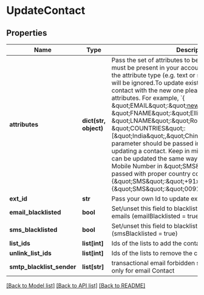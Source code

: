# UpdateContact

## Properties
Name | Type | Description | Notes
------------ | ------------- | ------------- | -------------
**attributes** | **dict(str, object)** | Pass the set of attributes to be updated. These attributes must be present in your account. Values that don&#39;t match the attribute type (e.g. text or string in a date attribute) will be ignored.To update existing email address of a contact with the new one please pass EMAIL in attributes. For example, &#x60;{ \&quot;EMAIL\&quot;:\&quot;newemail@domain.com\&quot;, \&quot;FNAME\&quot;:\&quot;Ellie\&quot;, \&quot;LNAME\&quot;:\&quot;Roger\&quot;, \&quot;COUNTRIES\&quot;:[\&quot;India\&quot;,\&quot;China\&quot;]}&#x60;. The attribute&#39;s parameter should be passed in capital letter while updating a contact. Keep in mind transactional attributes can be updated the same way as normal attributes. Mobile Number in \&quot;SMS\&quot; field should be passed with proper country code. For example {\&quot;SMS\&quot;:\&quot;+91xxxxxxxxxx\&quot;} or {\&quot;SMS\&quot;:\&quot;0091xxxxxxxxxx\&quot;} | [optional] 
**ext_id** | **str** | Pass your own Id to update ext_id of a contact. | [optional] 
**email_blacklisted** | **bool** | Set/unset this field to blacklist/allow the contact for emails (emailBlacklisted &#x3D; true) | [optional] 
**sms_blacklisted** | **bool** | Set/unset this field to blacklist/allow the contact for SMS (smsBlacklisted &#x3D; true) | [optional] 
**list_ids** | **list[int]** | Ids of the lists to add the contact to | [optional] 
**unlink_list_ids** | **list[int]** | Ids of the lists to remove the contact from | [optional] 
**smtp_blacklist_sender** | **list[str]** | transactional email forbidden sender for contact. Use only for email Contact | [optional] 

[[Back to Model list]](../README.md#documentation-for-models) [[Back to API list]](../README.md#documentation-for-api-endpoints) [[Back to README]](../README.md)


